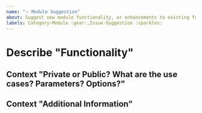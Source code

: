 ```yaml
---
name: "✨ Module Suggestion"
about: Suggest new module functionality, or enhancements to existing functionality.
labels: Category-Module :gear:,Issue-Suggestion :sparkles:
---
```


# Describe "Functionality"

<!-- A clear and concise description of the functionality, module commands, parameters, etc.,  you're suggesting. -->

## Context "Private or Public? What are the use cases? Parameters? Options?"

<!-- Define the potential use cases of the suggested commands or functionality. -->

## Context "Additional Information"

<!-- Add any other context or references you think would be helpful (existing unit tests, documentation, etc.) -->
